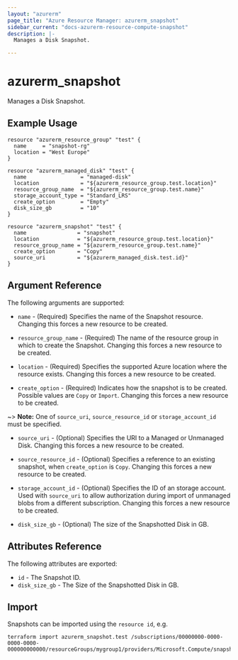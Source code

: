 ```yaml
---
layout: "azurerm"
page_title: "Azure Resource Manager: azurerm_snapshot"
sidebar_current: "docs-azurerm-resource-compute-snapshot"
description: |-
  Manages a Disk Snapshot.

---
```


# azurerm_snapshot

Manages a Disk Snapshot.

## Example Usage

```hcl
resource "azurerm_resource_group" "test" {
  name     = "snapshot-rg"
  location = "West Europe"
}

resource "azurerm_managed_disk" "test" {
  name                 = "managed-disk"
  location             = "${azurerm_resource_group.test.location}"
  resource_group_name  = "${azurerm_resource_group.test.name}"
  storage_account_type = "Standard_LRS"
  create_option        = "Empty"
  disk_size_gb         = "10"
}

resource "azurerm_snapshot" "test" {
  name                = "snapshot"
  location            = "${azurerm_resource_group.test.location}"
  resource_group_name = "${azurerm_resource_group.test.name}"
  create_option       = "Copy"
  source_uri          = "${azurerm_managed_disk.test.id}"
}
```

## Argument Reference

The following arguments are supported:

* `name` - (Required) Specifies the name of the Snapshot resource. Changing this forces a new resource to be created.

* `resource_group_name` - (Required) The name of the resource group in which to create the Snapshot. Changing this forces a new resource to be created.

* `location` - (Required) Specifies the supported Azure location where the resource exists. Changing this forces a new resource to be created.

* `create_option` - (Required) Indicates how the snapshot is to be created. Possible values are `Copy` or `Import`. Changing this forces a new resource to be created.

~> **Note:** One of `source_uri`, `source_resource_id` or `storage_account_id` must be specified.

* `source_uri` - (Optional) Specifies the URI to a Managed or Unmanaged Disk. Changing this forces a new resource to be created.

* `source_resource_id` - (Optional) Specifies a reference to an existing snapshot, when `create_option` is `Copy`. Changing this forces a new resource to be created.

* `storage_account_id` - (Optional) Specifies the ID of an storage account. Used with `source_uri` to allow authorization during import of unmanaged blobs from a different subscription. Changing this forces a new resource to be created.

* `disk_size_gb` - (Optional) The size of the Snapshotted Disk in GB.

## Attributes Reference

The following attributes are exported:

* `id` - The Snapshot ID.
* `disk_size_gb` - The Size of the Snapshotted Disk in GB.

## Import

Snapshots can be imported using the `resource id`, e.g.

```
terraform import azurerm_snapshot.test /subscriptions/00000000-0000-0000-0000-000000000000/resourceGroups/mygroup1/providers/Microsoft.Compute/snapshots/snapshot1
```
